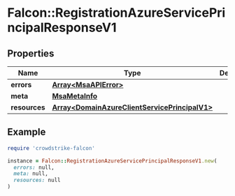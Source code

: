 # Falcon::RegistrationAzureServicePrincipalResponseV1

## Properties

| Name | Type | Description | Notes |
| ---- | ---- | ----------- | ----- |
| **errors** | [**Array&lt;MsaAPIError&gt;**](MsaAPIError.md) |  |  |
| **meta** | [**MsaMetaInfo**](MsaMetaInfo.md) |  |  |
| **resources** | [**Array&lt;DomainAzureClientServicePrincipalV1&gt;**](DomainAzureClientServicePrincipalV1.md) |  |  |

## Example

```ruby
require 'crowdstrike-falcon'

instance = Falcon::RegistrationAzureServicePrincipalResponseV1.new(
  errors: null,
  meta: null,
  resources: null
)
```

